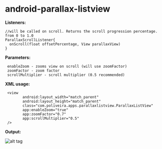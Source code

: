 android-parallax-listview
=========================

**Listeners:**

    //will be called on scroll. Returns the scroll progression percentage. from 0 to 1.0
    ParallaxScrollListener{
      onScroll(float offsetPercentage, View parallaxView)
    }

**Parameters:**

     enableZoom - zooms view on scroll (will use zoomFactor)
     zoomFactor - zoom factor
     scrollMultiplier - scroll multiplier (0.5 recommended)

**XML usage:**

     <view
            android:layout_width="match_parent"
            android:layout_height="match_parent"
            class="com.poliveira.apps.parallaxlistview.ParallaxListView"
            app:enableZoom="true"
            app:zoomFactor="0.7"
            app:scrollMultiplier="0.5"
     />

**Output:**

![alt tag](https://github.com/kanytu/android-parallax-listview/blob/master/screenshots/teste.gif)
